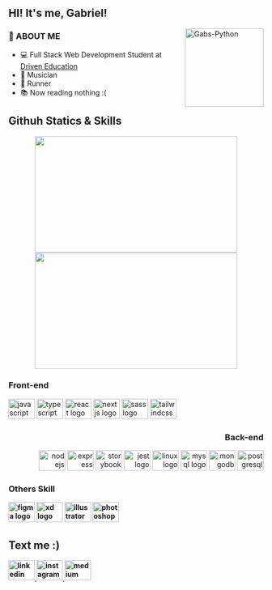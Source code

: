 ## HI! It's me, Gabriel!

<div>
    <a href="https://open.spotify.com/user/k4sufnekhbjoxsp7yuth27yrx?si=777d370902d744c0"><img width="155px" align="right" alt="Gabs-Python" src="https://spotify-github-profile.vercel.app/api/view?uid=k4sufnekhbjoxsp7yuth27yrx&cover_image=true&theme=default&bar_color=53b14f&bar_color_cover=false"/></a>
</div>

<div>
  <div>
    <h3>👾 ABOUT ME </h3>
    <ul>
      <li> 💻 Full Stack Web Development Student at <a href="https://www.driven.com.br/">Driven Education</a> </li>
      <li> 🎸 Musician </li>
      <li> 🏃 Runner </li>
      <li> 📚 Now reading nothing :( </li>
    </ul>
  </div>
  
</div>

## Githuh Statics & Skills

<div align="center">
  <img align="center" height="230px" width ="400px" src="https://github-readme-stats.vercel.app/api?username=vianaz&show_icons=true&theme=radical"/>
  <img align="center" height="230px" width ="400px" src="https://github-readme-stats.vercel.app/api/top-langs/?username=vianaz&layout=compact&show_icons=true&theme=radical"/>
</div>
<div>
  <div>
    <strong><h3>Front-end</h3></strong>
    <div align="left">
  <img src="https://cdn.jsdelivr.net/gh/devicons/devicon/icons/javascript/javascript-original.svg" height="40" width="52" alt="javascript logo"  />
  <img src="https://cdn.jsdelivr.net/gh/devicons/devicon/icons/typescript/typescript-original.svg" height="40" width="52" alt="typescript logo"  />
  <img src="https://cdn.jsdelivr.net/gh/devicons/devicon/icons/react/react-original.svg" height="40" width="52" alt="react logo"  />
  <img src="https://cdn.jsdelivr.net/gh/devicons/devicon/icons/nextjs/nextjs-original.svg" height="40" width="52" alt="nextjs logo"  />
  <img src="https://cdn.jsdelivr.net/gh/devicons/devicon/icons/sass/sass-original.svg" height="40" width="52" alt="sass logo"  />
  <img src="https://cdn.jsdelivr.net/gh/devicons/devicon/icons/tailwindcss/tailwindcss-original-wordmark.svg" height="40" width="52" alt="tailwindcss logo"  />

</div>
    <strong><h3 align="right">Back-end</h3></strong>
    <div align="right"> 
      <img src="https://cdn.jsdelivr.net/gh/devicons/devicon/icons/nodejs/nodejs-original.svg" height="40" width="52" alt="nodejs logo"  />
      <img src="https://cdn.jsdelivr.net/gh/devicons/devicon/icons/express/express-original.svg" height="40" width="52" alt="express logo"  />
      <img src="https://cdn.jsdelivr.net/gh/devicons/devicon/icons/storybook/storybook-original.svg" height="40" width="52" alt="storybook logo"  />
      <img src="https://cdn.jsdelivr.net/gh/devicons/devicon/icons/jest/jest-plain.svg" height="40" width="52" alt="jest logo"  />
      <img src="https://cdn.jsdelivr.net/gh/devicons/devicon/icons/linux/linux-original.svg" height="40" width="52" alt="linux logo"  />
      <img src="https://cdn.jsdelivr.net/gh/devicons/devicon/icons/mysql/mysql-original.svg" height="40" width="52" alt="mysql logo"  />
      <img src="https://cdn.jsdelivr.net/gh/devicons/devicon/icons/mongodb/mongodb-original.svg" height="40" width="52" alt="mongodb logo"  />
      <img src="https://cdn.jsdelivr.net/gh/devicons/devicon/icons/postgresql/postgresql-original.svg" height="40" width="52" alt="postgresql logo"  />
    </div>
    <strong><h3 align="left">Others Skill</h3><strong>
    <div align="left">
      <img src="https://cdn.jsdelivr.net/gh/devicons/devicon/icons/figma/figma-original.svg" height="40" width="52" alt="figma logo"  />
      <img src="https://cdn.jsdelivr.net/gh/devicons/devicon/icons/xd/xd-plain.svg" height="40" width="52" alt="xd logo"  />
      <img src="https://cdn.jsdelivr.net/gh/devicons/devicon/icons/illustrator/illustrator-plain.svg" height="40" width="52" alt="illustrator logo"  />
      <img src="https://cdn.jsdelivr.net/gh/devicons/devicon/icons/photoshop/photoshop-plain.svg" height="40" width="52" alt="photoshop logo"  />
   </div>
  </div>
 </div>

## Text me :)

<div>
       <a href="https://www.linkedin.com/in/gabriel-viana-b56333189/" target="_blank">
         <img src="https://raw.githubusercontent.com/maurodesouza/profile-readme-generator/master/src/assets/icons/social/linkedin/default.svg" width="52" height="40" alt="linkedin logo"  />
      </a>
      <a href="https://www.instagram.com/vianazaum/" target="_blank">
        <img src="https://raw.githubusercontent.com/maurodesouza/profile-readme-generator/master/src/assets/icons/social/instagram/default.svg" width="52" height="40" alt="instagram logo"  />
      </a>
      <a href="https://medium.com/@vianaz" target="_blank">
        <img src="https://raw.githubusercontent.com/maurodesouza/profile-readme-generator/master/src/assets/icons/social/medium/default.svg" width="52" height="40" alt="medium logo"  />
      </a>
</div>
